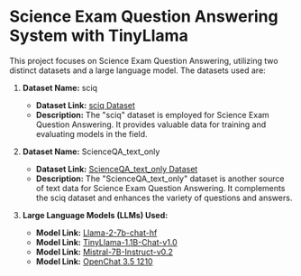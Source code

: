 # Science Exam Question Answering System with TinyLlama

This project focuses on Science Exam Question Answering, utilizing two distinct datasets and a large language model. The datasets used are:

1. **Dataset Name:** sciq
   - **Dataset Link:** [sciq Dataset](https://huggingface.co/datasets/sciq)
   - **Description:** The "sciq" dataset is employed for Science Exam Question Answering. It provides valuable data for training and evaluating models in the field.

2. **Dataset Name:** ScienceQA_text_only
   - **Dataset Link:** [ScienceQA_text_only Dataset](https://huggingface.co/datasets/tasksource/ScienceQA_text_only)
   - **Description:** The "ScienceQA_text_only" dataset is another source of text data for Science Exam Question Answering. It complements the sciq dataset and enhances the variety of questions and answers.

3. **Large Language Models (LLMs) Used:**
   - **Model Link:** [Llama-2-7b-chat-hf](https://huggingface.co/meta-llama/Llama-2-7b-chat-hf)
   - **Model Link:** [TinyLlama-1.1B-Chat-v1.0](https://huggingface.co/TinyLlama/TinyLlama-1.1B-Chat-v1.0)
   - **Model Link:** [Mistral-7B-Instruct-v0.2](https://huggingface.co/mistralai/Mistral-7B-Instruct-v0.2)
   - **Model Link:** [OpenChat 3.5 1210](https://huggingface.co/openchat/openchat-3.5-1210)

